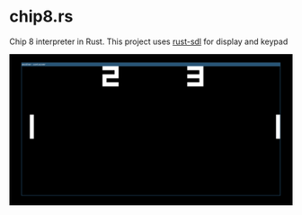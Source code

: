 chip8.rs
==========

Chip 8 interpreter in Rust.
This project uses [rust-sdl](https://github.com/brson/rust-sdl) for display and keypad

![Pong](https://github.com/mikezaby/chip-8.rs/raw/master/pong.png)
